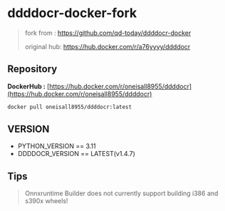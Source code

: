 # **ddddocr-docker-fork**
> fork from : https://github.com/qd-today/ddddocr-docker
> 
> original hub: https://hub.docker.com/r/a76yyyy/ddddocr

## **Repository**

**DockerHub :** [https://hub.docker.com/r/oneisall8955/ddddocr](https://hub.docker.com/r/oneisall8955/ddddocr)

```bash
docker pull oneisall8955/ddddocr:latest
```

## **VERSION**

- PYTHON_VERSION == 3.11
- DDDDOCR_VERSION == LATEST(v1.4.7)

## **Tips**

> Onnxruntime Builder does not currently support building i386 and s390x wheels!
